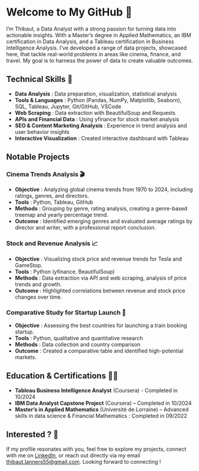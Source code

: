 # Welcome to My GitHub 👋
I’m Thibaut, a Data Analyst with a strong passion for turning data into actionable insights. With a Master’s degree in Applied Mathematics, an IBM certification in Data Analysis, and a Tableau certification in Business Intelligence Analysis. I’ve developed a range of data projects, showcased here, that tackle real-world problems in areas like cinema, finance, and travel. My goal is to harness the power of data to create valuable outcomes.

## Technical Skills 🔧
- **Data Analysis** : Data preparation, visualization, statistical analysis 
- **Tools & Languages** : Python (Pandas, NumPy, Matplotlib, Seaborn), SQL, Tableau, Jupyter, Git/GitHub, VSCode
- **Web Scraping** : Data extraction with BeautifulSoup and Requests
- **APIs and Financial Data** : Using yfinance for stock market analysis
- **SEO & Content Marketing Analysis** : Experience in trend analysis and user behavior insights
- **Interactive Visualization** : Created interactive dashboard with Tableau

## Notable Projects 
### Cinema Trends Analysis 🎬
- **Objective** : Analyzing global cinema trends from 1970 to 2024, including ratings, genres, and directors.
- **Tools** : Python, Tableau, GitHub
- **Methods** : Grouping by genre, rating analysis, creating a genre-based treemap and yearly percentage trend.
- **Outcome** : Identified emerging genres and evaluated average ratings by director and writer, with a professional report conclusion.

### Stock and Revenue Analysis 📈
- **Objective** : Visualizing stock price and revenue trends for Tesla and GameStop.
- **Tools** : Python (yfinance, BeautifulSoup)
- **Methods** : Data extraction via API and web scraping, analysis of price trends and growth.
- **Outcome** : Highlighted correlations between revenue and stock price changes over time.

### Comparative Study for Startup Launch 🚄
- **Objective** : Assessing the best countries for launching a train booking startup.
- **Tools** : Python, qualitative and quantitative research
- **Methods** : Data collection and country comparison
- **Outcome** : Created a comparative table and identified high-potential markets.

## Education & Certifications 🧑‍🎓
- **Tableau Business Intelligence Analyst** (Coursera) - Completed in 10/2024
- **IBM Data Analyst Capstone Project** (Coursera) – Completed in 10/2024
- **Master’s in Applied Mathematics** (Université de Lorraine) – Advanced skills in data science & Financial Mathematics : Completed in 09/2022

## Interested ? 🤝
If my profile resonates with you, feel free to explore my projects, connect with me on [LinkedIn](https://www.linkedin.com/in/thibaut-lanners/), or reach out directly via my email thibaut.lanners55@gmail.com. Looking forward to connecting !
